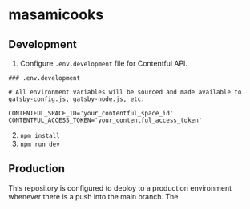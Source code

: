 # masamicooks

## Development

1. Configure `.env.development` file for Contentful API.
```
### .env.development

# All environment variables will be sourced and made available to gatsby-config.js, gatsby-node.js, etc.

CONTENTFUL_SPACE_ID='your_contentful_space_id'
CONTENTFUL_ACCESS_TOKEN='your_contentful_access_token'
```

2. `npm install`
3. `npm run dev`

## Production

This repository is configured to deploy to a production environment whenever there is a push into the main branch. The 
